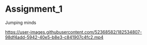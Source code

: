 # Assignment_1
Jumping minds


https://user-images.githubusercontent.com/52368582/182534807-98df4add-5942-40e5-b8e3-c841907c4fc2.mp4

